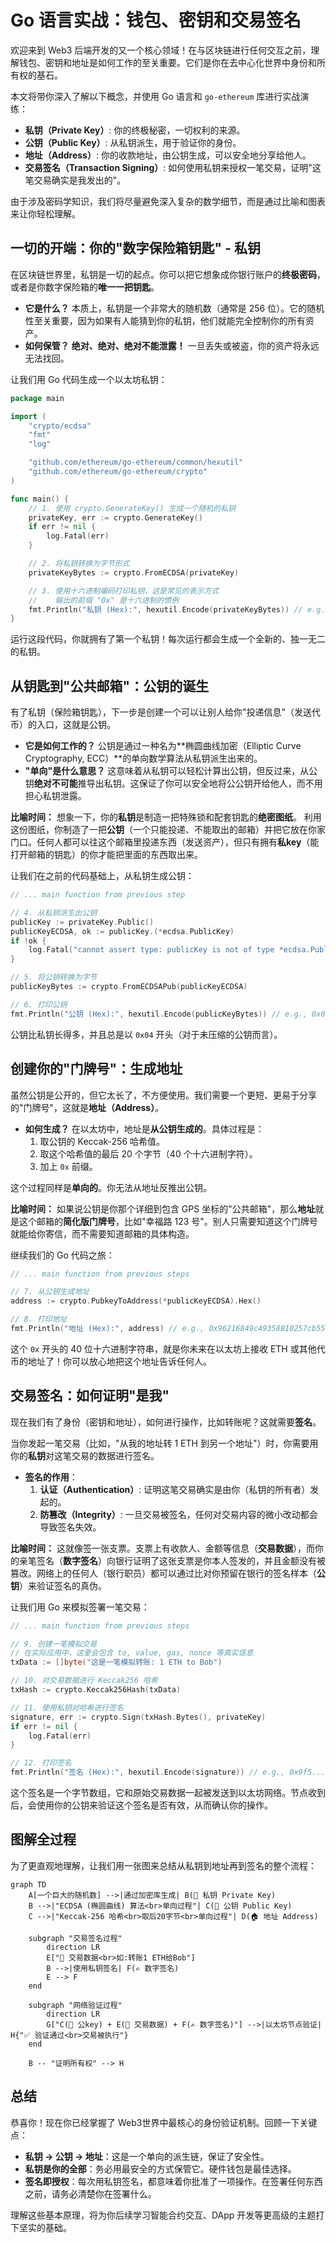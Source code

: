 # Go 语言实战：钱包、密钥和交易签名

欢迎来到 Web3 后端开发的又一个核心领域！在与区块链进行任何交互之前，理解钱包、密钥和地址是如何工作的至关重要。它们是你在去中心化世界中身份和所有权的基石。

本文将带你深入了解以下概念，并使用 Go 语言和 `go-ethereum` 库进行实战演练：

*   **私钥（Private Key）**: 你的终极秘密，一切权利的来源。
*   **公钥（Public Key）**: 从私钥派生，用于验证你的身份。
*   **地址（Address）**: 你的收款地址，由公钥生成，可以安全地分享给他人。
*   **交易签名（Transaction Signing）**: 如何使用私钥来授权一笔交易，证明"这笔交易确实是我发出的"。

由于涉及密码学知识，我们将尽量避免深入复杂的数学细节，而是通过比喻和图表来让你轻松理解。

## 一切的开端：你的"数字保险箱钥匙" - 私钥

在区块链世界里，私钥是一切的起点。你可以把它想象成你银行账户的**终极密码**，或者是你数字保险箱的**唯一一把钥匙**。

*   **它是什么？** 本质上，私钥是一个非常大的随机数（通常是 256 位）。它的随机性至关重要，因为如果有人能猜到你的私钥，他们就能完全控制你的所有资产。
*   **如何保管？** **绝对、绝对、绝对不能泄露！** 一旦丢失或被盗，你的资产将永远无法找回。

让我们用 Go 代码生成一个以太坊私钥：

```go
package main

import (
	"crypto/ecdsa"
	"fmt"
	"log"

	"github.com/ethereum/go-ethereum/common/hexutil"
	"github.com/ethereum/go-ethereum/crypto"
)

func main() {
	// 1. 使用 crypto.GenerateKey() 生成一个随机的私钥
	privateKey, err := crypto.GenerateKey()
	if err != nil {
		log.Fatal(err)
	}

	// 2. 将私钥转换为字节形式
	privateKeyBytes := crypto.FromECDSA(privateKey)

	// 3. 使用十六进制编码打印私钥，这是常见的表示方式
	//    输出的前缀 "0x" 是十六进制的惯例
	fmt.Println("私钥 (Hex):", hexutil.Encode(privateKeyBytes)) // e.g., 0x28e5b3956795f55333246820f1c422849e83f0694a974f34639b7f5854a0194d
}
```

运行这段代码，你就拥有了第一个私钥！每次运行都会生成一个全新的、独一无二的私钥。

## 从钥匙到"公共邮箱"：公钥的诞生

有了私钥（保险箱钥匙），下一步是创建一个可以让别人给你"投递信息"（发送代币）的入口，这就是公钥。

*   **它是如何工作的？** 公钥是通过一种名为**椭圆曲线加密（Elliptic Curve Cryptography, ECC）**的单向数学算法从私钥派生出来的。
*   **"单向"是什么意思？** 这意味着从私钥可以轻松计算出公钥，但反过来，从公钥**绝对不可能**推导出私钥。这保证了你可以安全地将公公钥开给他人，而不用担心私钥泄露。

**比喻时间：**
想象一下，你的**私钥**是制造一把特殊锁和配套钥匙的**绝密图纸**。
利用这份图纸，你制造了一把**公钥**（一个只能投递、不能取出的邮箱）并把它放在你家门口。任何人都可以往这个邮箱里投递东西（发送资产），但只有拥有**私key**（能打开邮箱的钥匙）的你才能把里面的东西取出来。

让我们在之前的代码基础上，从私钥生成公钥：

```go
// ... main function from previous step

// 4. 从私钥派生出公钥
publicKey := privateKey.Public()
publicKeyECDSA, ok := publicKey.(*ecdsa.PublicKey)
if !ok {
	log.Fatal("cannot assert type: publicKey is not of type *ecdsa.PublicKey")
}

// 5. 将公钥转换为字节
publicKeyBytes := crypto.FromECDSAPub(publicKeyECDSA)

// 6. 打印公钥
fmt.Println("公钥 (Hex):", hexutil.Encode(publicKeyBytes)) // e.g., 0x04a5...
```

公钥比私钥长得多，并且总是以 `0x04` 开头（对于未压缩的公钥而言）。

## 创建你的"门牌号"：生成地址

虽然公钥是公开的，但它太长了，不方便使用。我们需要一个更短、更易于分享的"门牌号"，这就是**地址（Address）**。

*   **如何生成？** 在以太坊中，地址是**从公钥生成的**。具体过程是：
    1.  取公钥的 Keccak-256 哈希值。
    2.  取这个哈希值的最后 20 个字节（40 个十六进制字符）。
    3.  加上 `0x` 前缀。

这个过程同样是**单向的**。你无法从地址反推出公钥。

**比喻时间：**
如果说公钥是你那个详细到包含 GPS 坐标的"公共邮箱"，那么**地址**就是这个邮箱的**简化版门牌号**，比如"幸福路 123 号"。别人只需要知道这个门牌号就能给你寄信，而不需要知道邮箱的具体构造。

继续我们的 Go 代码之旅：

```go
// ... main function from previous steps

// 7. 从公钥生成地址
address := crypto.PubkeyToAddress(*publicKeyECDSA).Hex()

// 8. 打印地址
fmt.Println("地址 (Hex):", address) // e.g., 0x96216849c49358B10257cb55b28eA603c874b05E
```

这个 `0x` 开头的 40 位十六进制字符串，就是你未来在以太坊上接收 ETH 或其他代币的地址了！你可以放心地把这个地址告诉任何人。

## 交易签名：如何证明"是我"

现在我们有了身份（密钥和地址），如何进行操作，比如转账呢？这就需要**签名**。

当你发起一笔交易（比如，"从我的地址转 1 ETH 到另一个地址"）时，你需要用你的**私钥**对这笔交易的数据进行签名。

*   **签名的作用**：
    1.  **认证（Authentication）**: 证明这笔交易确实是由你（私钥的所有者）发起的。
    2.  **防篡改（Integrity）**: 一旦交易被签名，任何对交易内容的微小改动都会导致签名失效。

**比喻时间：**
这就像签一张支票。支票上有收款人、金额等信息（**交易数据**），而你的亲笔签名（**数字签名**）向银行证明了这张支票是你本人签发的，并且金额没有被篡改。网络上的任何人（银行职员）都可以通过比对你预留在银行的签名样本（**公钥**）来验证签名的真伪。

让我们用 Go 来模拟签署一笔交易：

```go
// ... main function from previous steps

// 9. 创建一笔模拟交易
// 在实际应用中，这里会包含 to, value, gas, nonce 等真实信息
txData := []byte("这是一笔模拟转账: 1 ETH to Bob")

// 10. 对交易数据进行 Keccak256 哈希
txHash := crypto.Keccak256Hash(txData)

// 11. 使用私钥对哈希进行签名
signature, err := crypto.Sign(txHash.Bytes(), privateKey)
if err != nil {
	log.Fatal(err)
}

// 12. 打印签名
fmt.Println("签名 (Hex):", hexutil.Encode(signature)) // e.g., 0x9f5...
```

这个签名是一个字节数组，它和原始交易数据一起被发送到以太坊网络。节点收到后，会使用你的公钥来验证这个签名是否有效，从而确认你的操作。

## 图解全过程

为了更直观地理解，让我们用一张图来总结从私钥到地址再到签名的整个流程：

```mermaid
graph TD
    A[一个巨大的随机数] -->|通过加密库生成| B(🔑 私钥 Private Key)
    B -->|"ECDSA (椭圆曲线) 算法<br>单向过程"| C(📢 公钥 Public Key)
    C -->|"Keccak-256 哈希<br>取后20字节<br>单向过程"| D(🏠 地址 Address)

    subgraph "交易签名过程"
        direction LR
        E["📜 交易数据<br>如:转账1 ETH给Bob"]
        B -->|使用私钥签名| F(✍️ 数字签名)
        E --> F
    end

    subgraph "网络验证过程"
        direction LR
        G["C(📢 公key) + E(📜 交易数据) + F(✍️ 数字签名)"] -->|以太坊节点验证| H{"✅ 验证通过<br>交易被执行"}
    end

    B -- "证明所有权" --> H

```

## 总结

恭喜你！现在你已经掌握了 Web3世界中最核心的身份验证机制。回顾一下关键点：

*   **私钥 -> 公钥 -> 地址**：这是一个单向的派生链，保证了安全性。
*   **私钥是你的全部**：务必用最安全的方式保管它。硬件钱包是最佳选择。
*   **签名即授权**：每次用私钥签名，都意味着你批准了一项操作。在签署任何东西之前，请务必清楚你在签署什么。

理解这些基本原理，将为你后续学习智能合约交互、DApp 开发等更高级的主题打下坚实的基础。 